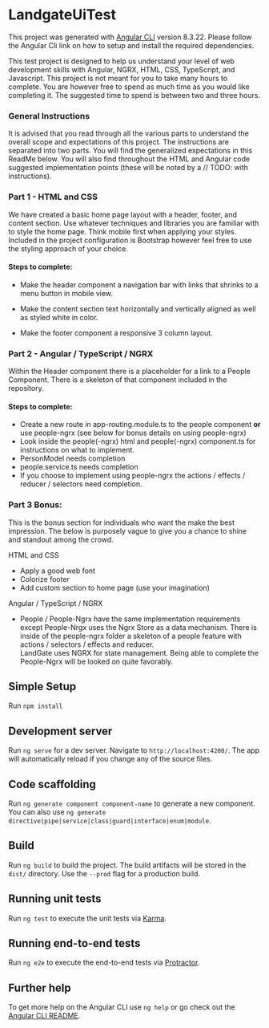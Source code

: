 # LandgateUiTest

This project was generated with [Angular CLI](https://github.com/angular/angular-cli) version 8.3.22.  Please follow the Angular Cli link on how to setup and install the required dependencies.  

This test project is designed to help us understand your level of web development skills with Angular, NGRX, HTML, CSS, TypeScript, and Javascript. This project is not meant for you to take many hours to complete.  You are however free to spend as much time as you would like completing it. The suggested time to spend is between two and three hours.

### General Instructions


It is advised that you read through all the various parts to understand the overall scope and expectations of this project. The instructions are separated into two parts. You will find the generalized expectations in this ReadMe below. 
You will also find throughout the HTML and Angular code suggested implementation points (these will be noted by a // TODO: with instructions).      

### Part 1 - HTML and CSS
We have created a basic home page layout with a header, footer, and content section. Use whatever techniques and libraries you are familiar with to style the home page. Think mobile first when applying your styles. Included in the project configuration is Bootstrap however feel free to use the styling approach of your choice.  

#### Steps to complete:
- Make the header component a navigation bar with links that shrinks to a menu button in mobile view.

- Make the content section text horizontally and vertically aligned as well as styled white in color.

- Make the footer component a responsive 3 column layout.


### Part 2 - Angular / TypeScript / NGRX
Within the Header component there is a placeholder for a link to a People Component.  There is a skeleton of that component included in the repository.  

#### Steps to complete:
- Create a new route in app-routing.module.ts to the people component **or** use people-ngrx (see below for bonus details on using people-ngrx)
- Look inside the people(-ngrx) html and people(-ngrx) component.ts for instructions on what to implement.
- PersonModel needs completion
- people.service.ts needs completion
- If you choose to implement using people-ngrx the actions / effects / reducer / selectors need completion.

### Part 3 Bonus:
This is the bonus section for individuals who want the make the best impression.  The below is purposely vague to give you a chance to shine and standout among the crowd.
 
  HTML and CSS
  
  - Apply a good web font
  - Colorize footer
  - Add custom section to home page (use your imagination)
  
  Angular / TypeScript / NGRX
  
  - People / People-Ngrx have the same implementation requirements except People-Nrgx uses the Ngrx Store as a data mechanism.
    There is inside of the people-ngrx folder a skeleton of a people feature with actions / selectors / effects and reducer.  
    LandGate uses NGRX for state management.  Being able to complete the People-Ngrx will be looked on quite favorably.


## Simple Setup

Run `npm install`
      
## Development server

Run `ng serve` for a dev server. Navigate to `http://localhost:4200/`. The app will automatically reload if you change any of the source files.

## Code scaffolding

Run `ng generate component component-name` to generate a new component. You can also use `ng generate directive|pipe|service|class|guard|interface|enum|module`.

## Build

Run `ng build` to build the project. The build artifacts will be stored in the `dist/` directory. Use the `--prod` flag for a production build.

## Running unit tests

Run `ng test` to execute the unit tests via [Karma](https://karma-runner.github.io).

## Running end-to-end tests

Run `ng e2e` to execute the end-to-end tests via [Protractor](http://www.protractortest.org/).

## Further help

To get more help on the Angular CLI use `ng help` or go check out the [Angular CLI README](https://github.com/angular/angular-cli/blob/master/README.md).
